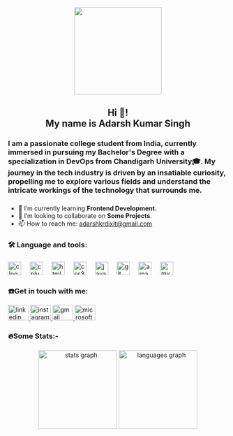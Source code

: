 <div align="center">
  <img height="200" src="https://i.ibb.co/Jx1BgpQ/Screenshot-2024-03-16-194801.png"  />
</div>

###

###

<h2 align="center">Hi 👋! <br>My name is Adarsh Kumar Singh</h2>

###

<h3 align="left">I am a passionate college student from India, currently immersed in pursuing my Bachelor's Degree with a specialization in DevOps from Chandigarh University🎓. My journey in the tech industry is driven by an insatiable curiosity, propelling me to explore various fields and understand the intricate workings of the technology that surrounds me.</h3>

###



###

<ul>
<p align="left">
  <li>🔭 I’m currently learning <b>Frontend Development.</b><br></li>
  <li>👯 I’m looking to collaborate on <b>Some Projects</b>.<br></li>
  <li>📫 How to reach me:   <a href="mailto:adarshkrdixit@gmail.com">adarshkrdixit@gmail.com</a><br></li>
</ul>

###

###
<h3 align="left">🛠 Language and tools:</h3>

###

<div align="left">
  <img src="https://cdn.jsdelivr.net/gh/devicons/devicon/icons/c/c-plain.svg" height="30" alt="c logo"  />
  <img width="12" />
  <img src="https://cdn.jsdelivr.net/gh/devicons/devicon/icons/cplusplus/cplusplus-plain.svg" height="30" alt="cplusplus logo"  />
  <img width="12" />
  <img src="https://cdn.jsdelivr.net/gh/devicons/devicon/icons/html5/html5-original-wordmark.svg" height="30" alt="html5 logo"  />
  <img width="12" />
  <img src="https://cdn.jsdelivr.net/gh/devicons/devicon/icons/css3/css3-original.svg" height="30" alt="css3 logo"  />
  <img width="12" />
  <img src="https://cdn.jsdelivr.net/gh/devicons/devicon/icons/java/java-original-wordmark.svg" height="30" alt="java logo"  />
  <img width="12" />
  <img src="https://cdn.jsdelivr.net/gh/devicons/devicon/icons/git/git-original.svg" height="30" alt="git logo"  />
  <img width="12" />
  <img src="https://skillicons.dev/icons?i=aws" height="30" alt="amazonwebservices logo"  />
  <img width="12" />
  <img src="https://cdn.simpleicons.org/mysql/4479A1" height="30" alt="mysql logo"  />
</div>

###
<h3 align="left">☎️Get in touch with me:</h3>
<div align="left">
  <a href="www.linkedin.com/in/adarsh-kumar-singh31" target="_blank">
    <img src="https://raw.githubusercontent.com/maurodesouza/profile-readme-generator/master/src/assets/icons/social/linkedin/default.svg" width="47" height="35" alt="linkedin logo"  />
  </a>
  <a href="https://www.instagram.com/adarsh_dixit__?igsh=MWx2anAwMDg2d2s0Mw==" target="_blank">
    <img src="https://raw.githubusercontent.com/maurodesouza/profile-readme-generator/master/src/assets/icons/social/instagram/default.svg" width="47" height="35" alt="instagram logo"  />
  </a>
 <a href="mailto:adarshkrdixit@gmail.com" target="_blank">
  <img src="https://raw.githubusercontent.com/maurodesouza/profile-readme-generator/master/src/assets/icons/social/gmail/default.svg" width="47" height="35" alt="gmail logo"  />
</a>

  <a href="https://outlook.com/22bdo10053@cuchd.in" target="_blank">
    <img src="https://raw.githubusercontent.com/maurodesouza/profile-readme-generator/master/src/assets/icons/social/microsoft-outlook/default.svg" width="47" height="35" alt="microsoft-outlook logo"  />
  </a>
</div>

###

<p align="left"></p>

###

<p align="left"></p>

###

<p align="left"></p>

###

<p align="left"></p>

###

<p align="left"></p>

###

<p align="left"></p>

###

<p align="left"></p>

###

<h3 align="left">🔥Some Stats:-</h3>

###

<div align="center">
  <img src="https://github-readme-stats.vercel.app/api?username=adarshkrsingh07&hide_title=false&hide_rank=false&show_icons=true&include_all_commits=true&count_private=true&disable_animations=false&theme=codeSTACKr&locale=en&hide_border=true&order=1" height="180" alt="stats graph"  />
  <img src="https://github-readme-stats.vercel.app/api/top-langs?username=adarshkrsingh07&locale=en&hide_title=false&layout=compact&card_width=320&langs_count=10&theme=codeSTACKr&hide_border=true&order=2" height="180" alt="languages graph"  />
</div>

###

###

###

###

###
